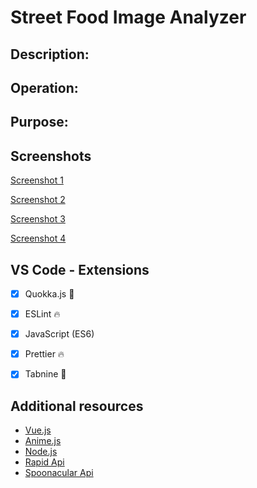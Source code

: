 # Street Food Image Analyzer

## Description:

## Operation:

## Purpose:

## Screenshots

[Screenshot 1](https://user-images.githubusercontent.com/125808990/233476581-2fd1476a-492d-4a55-b869-158e9eb88f32.png)

[Screenshot 2](https://user-images.githubusercontent.com/125808990/233476678-512850dd-349b-467a-a749-eee76037daa4.png)

[Screenshot 3](https://user-images.githubusercontent.com/125808990/233476788-7c991ffe-a123-4ea6-8d14-f1abec9d4686.png)

[Screenshot 4](https://user-images.githubusercontent.com/125808990/233476870-70b16c82-2c8e-41a4-8d27-03fd79f961e3.png)


## VS Code - Extensions

- [x] Quokka.js 🤖
- [x] ESLint 🔥
- [x] JavaScript (ES6) 
- [x] Prettier 🔥
- [x] Tabnine 🤖


## Additional resources

- [Vue.js](https://vuejs.org/)
- [Anime.js](https://animejs.com/)
- [Node.js](https://nodejs.org/api/synopsis.html)
- [Rapid Api](https://rapidapi.com/)
- [Spoonacular Api](https://rapidapi.com/spoonacular/api/recipe-food-nutrition/)
